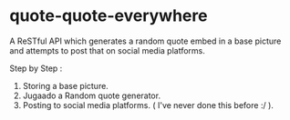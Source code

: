 # quote-quote-everywhere
A ReSTful API which generates a random quote embed in a base picture and attempts to post that on social media platforms.


Step by Step :

1. Storing a base picture.
2. Jugaado a Random quote generator.
3. Posting to social media platforms. ( I've never done this before :/ ).